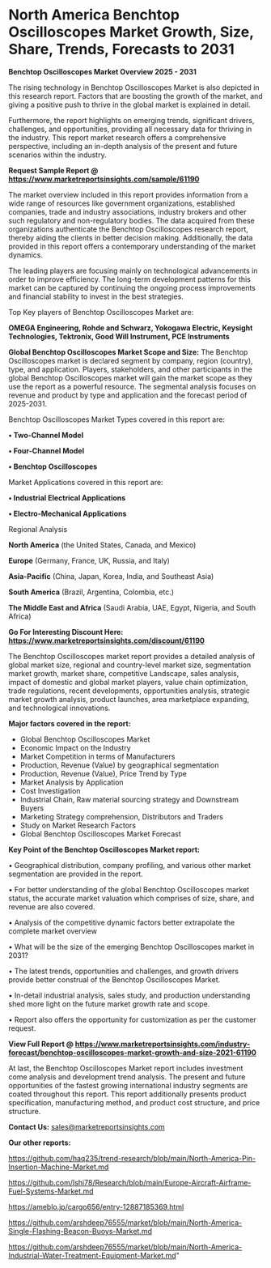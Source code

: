 # North America Benchtop Oscilloscopes Market Growth, Size, Share, Trends, Forecasts to 2031

<Strong> Benchtop Oscilloscopes Market Overview 2025 - 2031</strong>

The rising technology in Benchtop Oscilloscopes Market is also depicted in this research report. Factors that are boosting the growth of the market, and giving a positive push to thrive in the global market is explained in detail.

Furthermore, the report highlights on emerging trends, significant drivers, challenges, and opportunities, providing all necessary data for thriving in the industry. This report market research offers a comprehensive perspective, including an in-depth analysis of the present and future scenarios within the industry.

<strong>Request Sample Report @ <a href=https://www.marketreportsinsights.com/sample/61190>https://www.marketreportsinsights.com/sample/61190</a></strong>

The market overview included in this report provides information from a wide range of resources like government organizations, established companies, trade and industry associations, industry brokers and other such regulatory and non-regulatory bodies. The data acquired from these organizations authenticate the Benchtop Oscilloscopes research report, thereby aiding the clients in better decision making. Additionally, the data provided in this report offers a contemporary understanding of the market dynamics.

The leading players are focusing mainly on technological advancements in order to improve efficiency. The long-term development patterns for this market can be captured by continuing the ongoing process improvements and financial stability to invest in the best strategies.

Top Key players of Benchtop Oscilloscopes Market are:

<strong>OMEGA Engineering, Rohde and Schwarz, Yokogawa Electric, Keysight Technologies, Tektronix, Good Will Instrument, PCE Instruments</strong>

<strong><b>Global Benchtop Oscilloscopes Market Scope and Size:</b></strong>
The Benchtop Oscilloscopes market is declared segment by company, region (country), type, and application. Players, stakeholders, and other participants in the global Benchtop Oscilloscopes market will gain the market scope as they use the report as a powerful resource. The segmental analysis focuses on revenue and product by type and application and the forecast period of 2025-2031.

Benchtop Oscilloscopes Market Types covered in this report are:

<strong>• Two-Channel Model

• Four-Channel Model

• Benchtop Oscilloscopes</strong>

Market Applications covered in this report are:

<strong>• Industrial Electrical Applications

• Electro-Mechanical Applications</strong> 

Regional Analysis

<strong>North America</strong> (the United States, Canada, and Mexico)

<strong>Europe</strong> (Germany, France, UK, Russia, and Italy)

<strong>Asia-Pacific</strong> (China, Japan, Korea, India, and Southeast Asia)

<strong>South America</strong> (Brazil, Argentina, Colombia, etc.)

<strong>The Middle East and Africa</strong> (Saudi Arabia, UAE, Egypt, Nigeria, and South Africa)

<strong>Go For Interesting Discount Here: <a href=https://www.marketreportsinsights.com/discount/61190>https://www.marketreportsinsights.com/discount/61190</a></strong>

The Benchtop Oscilloscopes market report provides a detailed analysis of global market size, regional and country-level market size, segmentation market growth, market share, competitive Landscape, sales analysis, impact of domestic and global market players, value chain optimization, trade regulations, recent developments, opportunities analysis, strategic market growth analysis, product launches, area marketplace expanding, and technological innovations.

<strong><b>Major factors covered in the report:</b></strong>
<ul>
  <li>Global Benchtop Oscilloscopes Market </li>
  <li>Economic Impact on the Industry</li>
  <li>Market Competition in terms of Manufacturers</li>
  <li>Production, Revenue (Value) by geographical segmentation</li>
  <li>Production, Revenue (Value), Price Trend by Type</li>
  <li>Market Analysis by Application</li>
  <li>Cost Investigation</li>
  <li>Industrial Chain, Raw material sourcing strategy and Downstream Buyers</li>
  <li>Marketing Strategy comprehension, Distributors and Traders</li>
  <li>Study on Market Research Factors</li>
  <li>Global Benchtop Oscilloscopes Market Forecast</li>
</ul>

<strong><b>Key Point of the Benchtop Oscilloscopes Market report:</b></strong>

• Geographical distribution, company profiling, and various other market segmentation are provided in the report.

• For better understanding of the global Benchtop Oscilloscopes market status, the accurate market valuation which comprises of size, share, and revenue are also covered.

• Analysis of the competitive dynamic factors better extrapolate the complete market overview

• What will be the size of the emerging Benchtop Oscilloscopes market in 2031?

• The latest trends, opportunities and challenges, and growth drivers provide better construal of the Benchtop Oscilloscopes Market.

• In-detail industrial analysis, sales study, and production understanding shed more light on the future market growth rate and scope.

• Report also offers the opportunity for customization as per the customer request.

<strong><b>View Full Report @ <a href=https://www.marketreportsinsights.com/industry-forecast/benchtop-oscilloscopes-market-growth-and-size-2021-61190>https://www.marketreportsinsights.com/industry-forecast/benchtop-oscilloscopes-market-growth-and-size-2021-61190</a></b></strong>


At last, the Benchtop Oscilloscopes Market report includes investment come analysis and development trend analysis. The present and future opportunities of the fastest growing international industry segments are coated throughout this report. This report additionally presents product specification, manufacturing method, and product cost structure, and price structure.

<strong>Contact Us:</strong>
sales@marketreportsinsights.com

<strong>Our other reports:</strong>

<a href=https://github.com/haq235/trend-research/blob/main/North-America-Pin-Insertion-Machine-Market.md>https://github.com/haq235/trend-research/blob/main/North-America-Pin-Insertion-Machine-Market.md</a>

<a href=https://github.com/Ishi78/Research/blob/main/Europe-Aircraft-Airframe-Fuel-Systems-Market.md>https://github.com/Ishi78/Research/blob/main/Europe-Aircraft-Airframe-Fuel-Systems-Market.md</a>

<a href=https://ameblo.jp/cargo656/entry-12887185369.html>https://ameblo.jp/cargo656/entry-12887185369.html</a>

<a href=https://github.com/arshdeep76555/market/blob/main/North-America-Single-Flashing-Beacon-Buoys-Market.md>https://github.com/arshdeep76555/market/blob/main/North-America-Single-Flashing-Beacon-Buoys-Market.md</a>

<a href=https://github.com/arshdeep76555/market/blob/main/North-America-Industrial-Water-Treatment-Equipment-Market.md>https://github.com/arshdeep76555/market/blob/main/North-America-Industrial-Water-Treatment-Equipment-Market.md</a>"
